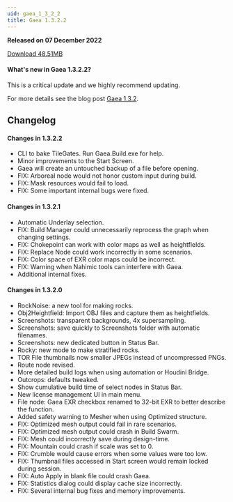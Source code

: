 ```yaml
---
uid: gaea_1_3_2_2
title: Gaea 1.3.2.2
---
```



**Released on 07 December 2022**

<a href="https://get.gaea.app/Release/Gaea-1.3.2.2.exe">Download 48.51MB</a> <br>


<div class="release-note">

#### What's new in Gaea 1.3.2.2?

This is a critical update and we highly recommend updating.

For more details see the blog post [Gaea 1.3.2](https://blog.quadspinner.com/gaea-1-3-2/).

## Changelog

#### Changes in 1.3.2.2
- CLI to bake TileGates. Run Gaea.Build.exe for help.
- Minor improvements to the Start Screen.
- Gaea will create an untouched backup of a file before opening.
- FIX: Arboreal node would not honor custom input during build.
- FIX: Mask resources would fail to load.
- FIX: Some important internal bugs were fixed.
  
#### Changes in 1.3.2.1
- Automatic Underlay selection.
- FIX: Build Manager could unnecessarily reprocess the graph when changing settings.
- FIX: Chokepoint can work with color maps as well as heightfields.
- FIX: Replace Node could work incorrectly in some scenarios.
- FIX: Color space of EXR color maps could be incorrect.
- FIX: Warning when Nahimic tools can interfere with Gaea.
- Additional internal fixes.

#### Changes in 1.3.2.0
- RockNoise: a new tool for making rocks.
- Obj2Heightfield: Import OBJ files and capture them as heightfields.
- Screenshots: transparent backgrounds, 4x supersampling.
- Screenshots: save quickly to Screenshots folder with automatic filenames.
- Screenshots: new dedicated button in Status Bar.
- Rocky: new mode to make stratified rocks.
- TOR File thumbnails now smaller JPEGs instead of uncompressed PNGs.
- Route node revised.
- More detailed build logs when using automation or Houdini Bridge.
- Outcrops: defaults tweaked.
- Show cumulative build time of select nodes in Status Bar.
- New license management UI in main menu.
- File node: Gaea EXR checkbox renamed to 32-bit EXR to better describe the function.
- Added safety warning to Mesher when using Optimized structure.
- FIX: Optimized mesh output could fail in rare scenarios.
- FIX: Optimized mesh output could crash in Build Swarm.
- FIX: Mesh could incorrectly save during design-time.
- FIX: Mountain could crash if scale was set to 0.
- FIX: Crumble would cause errors when some values were too low.
- FIX: Thumbnail files accessed in Start screen would remain locked during session.
- FIX: Auto Apply in blank file could crash Gaea.
- FIX: Statistics dialog could display cache size incorrectly.
- FIX: Several internal bug fixes and memory improvements.
</div>
